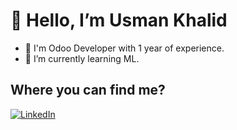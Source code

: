 <strong><h1> 👋 Hello, I’m Usman Khalid </h1></strong>
- 👀 I'm Odoo Developer with 1 year of experience.
- 🌱 I’m currently learning ML.

<h2>Where you can find me?</h2>
<a href="www.linkedin.com/in/usman-khalid-bhatti" rel="nofollow" >
  <img alt="LinkedIn" src="https://camo.githubusercontent.com/a493f68……652d626…" data-canonical-src="https://img.shields.io/badge/linkedin-%230077B5.svg?&style=for-the-badge&logo=linkedin&logoColor=white" style="max-width: 100%;"/>
</a>
<!---
usman-dev-k/usman-dev-k is a ✨ special ✨ repository because its `README.md` (this file) appears on your GitHub profile.
You can click the Preview link to take a look at your changes.
--->
